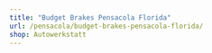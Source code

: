 ```yaml
---
title: "Budget Brakes Pensacola Florida"
url: /pensacola/budget-brakes-pensacola-florida/
shop: Autowerkstatt
---
```

